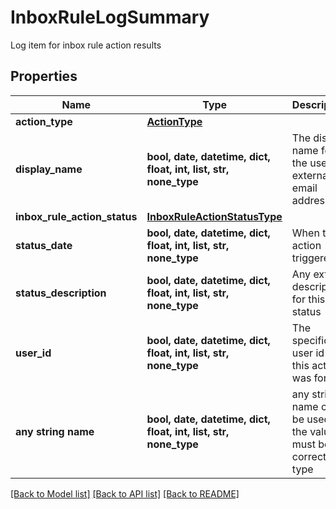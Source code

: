 # InboxRuleLogSummary

Log item for inbox rule action results

## Properties
Name | Type | Description | Notes
------------ | ------------- | ------------- | -------------
**action_type** | [**ActionType**](ActionType.md) |  | [optional] 
**display_name** | **bool, date, datetime, dict, float, int, list, str, none_type** | The display name for the user or external email address | [optional] 
**inbox_rule_action_status** | [**InboxRuleActionStatusType**](InboxRuleActionStatusType.md) |  | [optional] 
**status_date** | **bool, date, datetime, dict, float, int, list, str, none_type** | When the action triggered | [optional] 
**status_description** | **bool, date, datetime, dict, float, int, list, str, none_type** | Any extra description for this status | [optional] 
**user_id** | **bool, date, datetime, dict, float, int, list, str, none_type** | The specific user id that this action was for | [optional] 
**any string name** | **bool, date, datetime, dict, float, int, list, str, none_type** | any string name can be used but the value must be the correct type | [optional]

[[Back to Model list]](../README.md#documentation-for-models) [[Back to API list]](../README.md#documentation-for-api-endpoints) [[Back to README]](../README.md)



